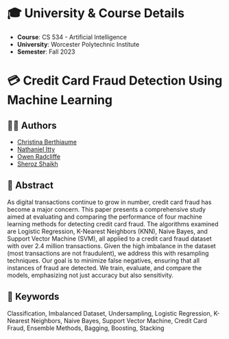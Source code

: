 # 🎓 University & Course Details
- **Course**: CS 534 - Artificial Intelligence
- **University**: Worcester Polytechnic Institute
- **Semester**: Fall 2023

# 💳 Credit Card Fraud Detection Using Machine Learning

## 👨‍💻 Authors
- [Christina Berthiaume](https://github.com/christinaberthiaume)
- [Nathaniel Itty](https://github.com/nathanielitty)
- [Owen Radcliffe](https://github.com/radcliffeowe)
- [Sheroz Shaikh](https://github.com/sherozshaikh)

## 📄 Abstract
As digital transactions continue to grow in number, credit card fraud has become a major concern. This paper presents a comprehensive study aimed at evaluating and comparing the performance of four machine learning methods for detecting credit card fraud. The algorithms examined are Logistic Regression, K-Nearest Neighbors (KNN), Naive Bayes, and Support Vector Machine (SVM), all applied to a credit card fraud dataset with over 2.4 million transactions. Given the high imbalance in the dataset (most transactions are not fraudulent), we address this with resampling techniques. Our goal is to minimize false negatives, ensuring that all instances of fraud are detected. We train, evaluate, and compare the models, emphasizing not just accuracy but also sensitivity.

## 🔑 Keywords
Classification, Imbalanced Dataset, Undersampling, Logistic Regression, K-Nearest Neighbors, Naive Bayes, Support Vector Machine, Credit Card Fraud, Ensemble Methods, Bagging, Boosting, Stacking
